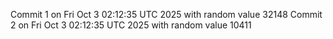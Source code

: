 Commit 1 on Fri Oct  3 02:12:35 UTC 2025 with random value 32148
Commit 2 on Fri Oct  3 02:12:35 UTC 2025 with random value 10411
